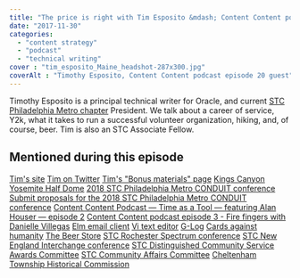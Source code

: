 ```yaml
---
title: "The price is right with Tim Esposito &mdash; Content Content podcast episode 20"
date: "2017-11-30"
categories:
  - "content strategy"
  - "podcast"
  - "technical writing"
cover : "tim_esposito_Maine_headshot-287x300.jpg"
coverAlt : "Timothy Esposito, Content Content podcast episode 20 guest"
---
```


Timothy Esposito is a principal technical writer for Oracle, and current [STC Philadelphia Metro chapter](http://stcpmc.org/) President. We talk about a career of service, Y2k, what it takes to run a successful volunteer organization, hiking, and, of course, beer. Tim is also an STC Associate Fellow.

## Mentioned during this episode


 [Tim's site](https://tmesposit.wordpress.com/) [Tim on Twitter](https://twitter.com/tmesposit) [Tim's "Bonus materials" page](https://tmesposit.wordpress.com/bonus-materials/) [Kings Canyon](https://www.nps.gov/seki/index.htm) [Yosemite Half Dome](https://www.yosemitehikes.com/yosemite-valley/half-dome/half-dome.htm) [2018 STC Philadelphia Metro CONDUIT conference](http://www.stcpmc.org/conferences/conduit-2018/) [Submit proposals for the 2018 STC Philadelphia Metro CONDUIT conference](http://www.stcpmc.org/conferences/conduit-2018/submit-proposals-for-conduit-2018/) [Content Content Podcast &mdash; Time as a Tool &mdash; featuring Alan Houser &mdash; episode 2](http://edmarsh.com/2015/03/18/content-content-podcast-time-as-a-tool-featuring-alan-houser-episode-2/) [Content Content podcast episode 3 - Fire fingers with Danielle Villegas](http://edmarsh.com/2015/04/28/content-content-podcast-fire-fingers-featuring-danielle-villegas-episode-3/) [Elm email client](https://en.wikipedia.org/wiki/Elm_\(email_client) [Vi text editor](https://en.wikipedia.org/wiki/Vi) [G-Log](https://en.wikipedia.org/wiki/G-Log) [Cards against humanity](https://cardsagainsthumanity.com/) [The Beer Store](http://www.thebeerstorepa.com/) [STC Rochester Spectrum conference](http://stc-rochester.org/spectrum) [STC New England Interchange conference](http://stcnewengland.org/interchange) [STC Distinguished Community Service Awards Committee](https://www.stc.org/committees/distinguished-community-service-awards-committee/) [STC Community Affairs Committee](http://www.cac-stc.org/) [Cheltenham Township Historical Commission](http://www.cheltenhamtownship.org/pview.aspx?id=3066&catID=26)
